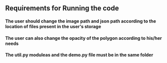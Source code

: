 ## Requirements for Running the code
#### The user should change the image path and json path according to the location of files present in the user's storage
#### The user can also change the opacity of the polygon according to his/her needs
#### The util.py moduleas and the demo.py file  must be in the same folder 

